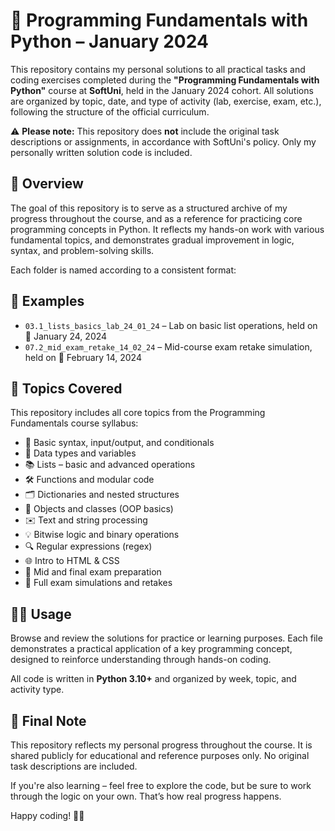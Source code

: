 # 🐍 Programming Fundamentals with Python – January 2024

This repository contains my personal solutions to all practical tasks and coding exercises completed during the **"Programming Fundamentals with Python"** course at **SoftUni**, held in the January 2024 cohort. All solutions are organized by topic, date, and type of activity (lab, exercise, exam, etc.), following the structure of the official curriculum.

⚠️ **Please note:** This repository does **not** include the original task descriptions or assignments, in accordance with SoftUni's policy. Only my personally written solution code is included.

## 📖 Overview

The goal of this repository is to serve as a structured archive of my progress throughout the course, and as a reference for practicing core programming concepts in Python. It reflects my hands-on work with various fundamental topics, and demonstrates gradual improvement in logic, syntax, and problem-solving skills.

Each folder is named according to a consistent format:


## 📁 Examples

- `03.1_lists_basics_lab_24_01_24` – Lab on basic list operations, held on 📅 January 24, 2024  
- `07.2_mid_exam_retake_14_02_24` – Mid-course exam retake simulation, held on 📅 February 14, 2024

## 🧠 Topics Covered

This repository includes all core topics from the Programming Fundamentals course syllabus:
- 🧾 Basic syntax, input/output, and conditionals  
- 🔢 Data types and variables  
- 📚 Lists – basic and advanced operations  
- 🛠 Functions and modular code  
- 🗂 Dictionaries and nested structures  
- 🧱 Objects and classes (OOP basics)  
- ✉️ Text and string processing  
- 💡 Bitwise logic and binary operations  
- 🔍 Regular expressions (regex)  
- 🌐 Intro to HTML & CSS  
- 📝 Mid and final exam preparation  
- 🧪 Full exam simulations and retakes  

## 👨‍💻 Usage

Browse and review the solutions for practice or learning purposes. Each file demonstrates a practical application of a key programming concept, designed to reinforce understanding through hands-on coding.

All code is written in **Python 3.10+** and organized by week, topic, and activity type.

## 🧾 Final Note

This repository reflects my personal progress throughout the course. It is shared publicly for educational and reference purposes only. No original task descriptions are included.

If you're also learning – feel free to explore the code, but be sure to work through the logic on your own. That’s how real progress happens.

Happy coding! 🚀🐍
